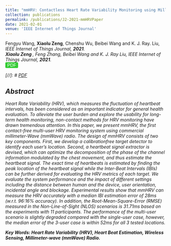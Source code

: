 ```yaml
---
title: "mmHRV: Contactless Heart Rate Variability Monitoring using Millimeter-Wave Radio"
collection: publications
permalink: /publications/J2-2021-mmHRVPaper
date: 2021-02-01
venue: 'IEEE Internet of Things Journal'
---
```

<head>
<title>Font Awesome Icons</title>
<meta name="viewport" content="width=device-width, initial-scale=1">
<link rel="stylesheet" href="https://cdnjs.cloudflare.com/ajax/libs/font-awesome/4.7.0/css/font-awesome.min.css">
 <style>
.button2 {background-color: #33cc33;  border: 0px solid black; border-radius: 3px; color: white} /* Blue */
.button3 {background-color: #3366cc;  border: 0px solid black; border-radius: 3px; color: white} /* Blue */
.button4 {background-color: #33cc33;  border: 0px solid black; border-radius: 3px; color: white} /* Blue */
.button5 {background-color: #33cc33;  border: 0px solid black; border-radius: 3px; color: white} /* Blue */
</style>
</head>
Fengyu Wang, <b>Xiaolu Zeng</b>, Chenshu Wu, Beibei Wang and K. J. Ray. Liu, <i>IEEE Internet of Things Journal<i>,  <b>2021</b>. <br>
<b> Xiaolu Zeng </b>, Feng Zhang, Beibei Wang and K. J. Ray Liu, <i>IEEE Internet of Things Journal<i>,  <b>2021</b>. <br>
<a href='http://Xiaolu1263.github.io/files/ViMo.pdf' target="_blank"><button class="button button2" style="font-size:14px"><i class="fa fa-file-pdf-o"></i> PDF</button></a> <br>
 
[//]: # [PDF](http://Xiaolu1263.github.io/files/ViMo.pdf)

## Abstract <br>
Heart Rate Variability (HRV), which measures the fluctuation of heartbeat intervals, has been considered as an important indicator for general health evaluation. To alleviate the user burden and explore the usability for long-term health monitoring, non-contact methods for HRV monitoring have drawn tremendous attention. In this paper, we present mmHRV, the first contact-free multi-user HRV monitoring system using commercial millimeter-Wave (mmWave) radio. The design of mmHRV consists of two key components. First, we develop a calibrationfree target detector to identify each user’s location. Second, a heartbeat signal extractor is devised, which can optimize the decomposition of the phase of the channel information modulated by the chest movement, and thus estimate the heartbeat signal. The exact time of heartbeats is estimated by finding the peak location of the heartbeat signal while the Inter-Beat Intervals (IBIs) can be further derived for evaluating the HRV metrics of each target. We evaluate the system performance and the impact of different settings including the distance between human and the device, user orientation, incidental angle and blockage. Experimental results show that mmHRV can measure the HRV accurately with a median IBI estimation error of 28ms (w.r.t. 96:16% accuracy). In addition, the Root-Mean-Square-Error (RMSE) measured in the Non-Line-of-Sight (NLOS) scenarios is 31.71ms based on the experiments with 11 participants. The performance of the multi-user scenario is slightly degraded compared with the single-user case, however, the median error of the 3-user case is within 52ms for all 3 tested locations.

**Key Words: Heart Rate Variability (HRV), Heart Beat Estimation, Wireless Sensing, Millimeter-wave (mmWave) Radio.**
